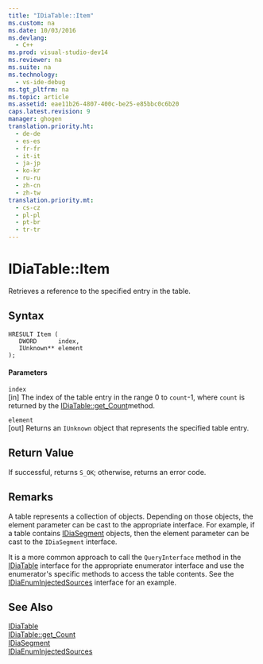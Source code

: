 ```yaml
---
title: "IDiaTable::Item"
ms.custom: na
ms.date: 10/03/2016
ms.devlang: 
  - C++
ms.prod: visual-studio-dev14
ms.reviewer: na
ms.suite: na
ms.technology: 
  - vs-ide-debug
ms.tgt_pltfrm: na
ms.topic: article
ms.assetid: eae11b26-4807-400c-be25-e85bbc0c6b20
caps.latest.revision: 9
manager: ghogen
translation.priority.ht: 
  - de-de
  - es-es
  - fr-fr
  - it-it
  - ja-jp
  - ko-kr
  - ru-ru
  - zh-cn
  - zh-tw
translation.priority.mt: 
  - cs-cz
  - pl-pl
  - pt-br
  - tr-tr
---
```

# IDiaTable::Item
Retrieves a reference to the specified entry in the table.  
  
## Syntax  
  
```cpp#  
HRESULT Item (   
   DWORD      index,  
   IUnknown** element  
);  
```  
  
#### Parameters  
 `index`  
 [in] The index of the table entry in the range 0 to `count`-1, where `count` is returned by the [IDiaTable::get_Count](../VS_debugger/IDiaTable--get_Count.md)method.  
  
 `element`  
 [out] Returns an `IUnknown` object that represents the specified table entry.  
  
## Return Value  
 If successful, returns `S_OK`; otherwise, returns an error code.  
  
## Remarks  
 A table represents a collection of objects. Depending on those objects, the element parameter can be cast to the appropriate interface. For example, if a table contains [IDiaSegment](../VS_debugger/IDiaSegment.md) objects, then the element parameter can be cast to the `IDiaSegment` interface.  
  
 It is a more common approach to call the `QueryInterface` method in the [IDiaTable](../VS_debugger/IDiaTable.md) interface for the appropriate enumerator interface and use the enumerator's specific methods to access the table contents. See the [IDiaEnumInjectedSources](../VS_debugger/IDiaEnumInjectedSources.md) interface for an example.  
  
## See Also  
 [IDiaTable](../VS_debugger/IDiaTable.md)   
 [IDiaTable::get_Count](../VS_debugger/IDiaTable--get_Count.md)   
 [IDiaSegment](../VS_debugger/IDiaSegment.md)   
 [IDiaEnumInjectedSources](../VS_debugger/IDiaEnumInjectedSources.md)